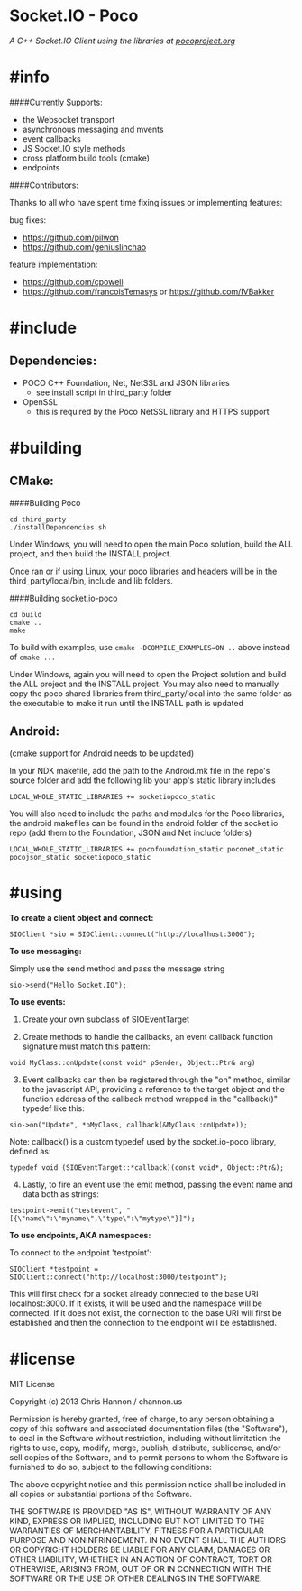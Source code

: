 # **Socket.IO - Poco** #
*A C++ Socket.IO Client using the libraries at [pocoproject.org](http://pocoproject.org/)*

# **#info** #

####Currently Supports:

- the Websocket transport
- asynchronous messaging and mvents
- event callbacks
- JS Socket.IO style methods
- cross platform build tools (cmake)
- endpoints

####Contributors:

Thanks to all who have spent time fixing issues or implementing features:

bug fixes:

- https://github.com/pilwon
- https://github.com/geniuslinchao

feature implementation:

- https://github.com/cpowell
- https://github.com/francoisTemasys or https://github.com/IVBakker


# **#include** #

## Dependencies: ##

- POCO C++ Foundation, Net, NetSSL and JSON libraries
	- see install script in third_party folder
- OpenSSL
	- this is required by the Poco NetSSL library and HTTPS support 

# **#building** #

## CMake: ##

####Building Poco
```
cd third_party
./installDependencies.sh
```

Under Windows, you will need to open the main Poco solution, build the ALL project, and then build the INSTALL project.

Once ran or if using Linux, your poco libraries and headers will be in the third_party/local/bin, include and lib folders. 

####Building socket.io-poco
```
cd build
cmake ..
make
```

To build with examples, use ```cmake -DCOMPILE_EXAMPLES=ON ..``` above instead of ```cmake ...```

Under Windows, again you will need to open the Project solution and build the ALL project and the INSTALL project. You may also need to manually copy the poco shared libraries from third_party/local into the same folder as the executable to make it run until the INSTALL path is updated

## Android: ##

(cmake support for Android needs to be updated)

In your NDK makefile, add the path to the Android.mk file in the repo's source folder and add the following lib your app's static library includes

`LOCAL_WHOLE_STATIC_LIBRARIES += socketiopoco_static`

You will also need to include the paths and modules for the Poco libraries, the android makefiles can be found in the android folder of the socket.io repo (add them to the Foundation, JSON and Net include folders)

`LOCAL_WHOLE_STATIC_LIBRARIES += pocofoundation_static poconet_static pocojson_static socketiopoco_static`

# **#using** #

**To create a client object and connect:**

`SIOClient *sio = SIOClient::connect("http://localhost:3000");`

**To use messaging:**

Simply use the send method and pass the message string

`sio->send("Hello Socket.IO");`

**To use events:**

1) Create your own subclass of SIOEventTarget 

2) Create methods to handle the callbacks, an event callback function signature must match this pattern:

`void MyClass::onUpdate(const void* pSender, Object::Ptr& arg)`

3) Event callbacks can then be registered through the "on" method, similar to the javascript API, providing a reference to the target object and the function address of the callback method wrapped in the "callback()" typedef like this:

`sio->on("Update", *pMyClass, callback(&MyClass::onUpdate));`

Note: callback() is a custom typedef used by the socket.io-poco library, defined as:

`typedef void (SIOEventTarget::*callback)(const void*, Object::Ptr&);`

4) Lastly, to fire an event use the emit method, passing the event name and data both as strings:

`testpoint->emit("testevent", "[{\"name\":\"myname\",\"type\":\"mytype\"}]");`

**To use endpoints, AKA namespaces:**

To connect to the endpoint 'testpoint':

`SIOClient *testpoint = SIOClient::connect("http://localhost:3000/testpoint");`

This will first check for a socket already connected to the base URI localhost:3000. If it exists, it will be used and the namespace will be connected. If it does not exist, the connection to the base URI will first be established and then the connection to the endpoint will be established.

# **#license** #

MIT License

Copyright (c) 2013 Chris Hannon / channon.us

Permission is hereby granted, free of charge, to any person obtaining a copy of this software and associated documentation files (the "Software"), to deal in the Software without restriction, including without limitation the rights to use, copy, modify, merge, publish, distribute, sublicense, and/or sell copies of the Software, and to permit persons to whom the Software is furnished to do so, subject to the following conditions:

The above copyright notice and this permission notice shall be included in all copies or substantial portions of the Software.

THE SOFTWARE IS PROVIDED "AS IS", WITHOUT WARRANTY OF ANY KIND, EXPRESS OR IMPLIED, INCLUDING BUT NOT LIMITED TO THE WARRANTIES OF MERCHANTABILITY, FITNESS FOR A PARTICULAR PURPOSE AND NONINFRINGEMENT. IN NO EVENT SHALL THE AUTHORS OR COPYRIGHT HOLDERS BE LIABLE FOR ANY CLAIM, DAMAGES OR OTHER LIABILITY, WHETHER IN AN ACTION OF CONTRACT, TORT OR OTHERWISE, ARISING FROM, OUT OF OR IN CONNECTION WITH THE SOFTWARE OR THE USE OR OTHER DEALINGS IN THE SOFTWARE.
